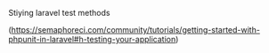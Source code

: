 Stiying laravel test methods

(https://semaphoreci.com/community/tutorials/getting-started-with-phpunit-in-laravel#h-testing-your-application)
